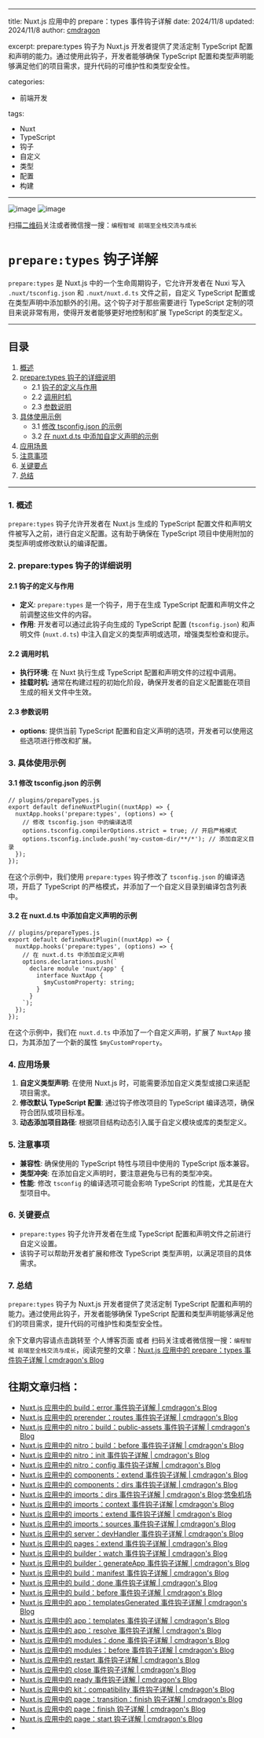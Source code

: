 


---


title: Nuxt.js 应用中的 prepare：types 事件钩子详解
date: 2024/11/8
updated: 2024/11/8
author:  [cmdragon](https://github.com) 


excerpt:
prepare:types 钩子为 Nuxt.js 开发者提供了灵活定制 TypeScript 配置和声明的能力。通过使用此钩子，开发者能够确保 TypeScript 配置和类型声明能够满足他们的项目需求，提升代码的可维护性和类型安全性。


categories:


* 前端开发


tags:


* Nuxt
* TypeScript
* 钩子
* 自定义
* 类型
* 配置
* 构建




---


![image](https://img2024.cnblogs.com/blog/1546022/202411/1546022-20241108151455792-1248418733.png)
![image](https://img2024.cnblogs.com/blog/1546022/202411/1546022-20241108151518267-1876103335.png)


扫描[二维码](https://github.com)关注或者微信搜一搜：`编程智域 前端至全栈交流与成长`


# `prepare:types` 钩子详解


`prepare:types` 是 Nuxt.js 中的一个生命周期钩子，它允许开发者在 Nuxi 写入 `.nuxt/tsconfig.json` 和 `.nuxt/nuxt.d.ts` 文件之前，自定义 TypeScript 配置或在类型声明中添加额外的引用。这个钩子对于那些需要进行 TypeScript 定制的项目来说非常有用，使得开发者能够更好地控制和扩展 TypeScript 的类型定义。




---


## 目录


1. [概述](https://github.com)
2. [prepare:types 钩子的详细说明](https://github.com)
	* 2\.1 [钩子的定义与作用](https://github.com)
	* 2\.2 [调用时机](https://github.com)
	* 2\.3 [参数说明](https://github.com)
3. [具体使用示例](https://github.com)
	* 3\.1 [修改 tsconfig.json 的示例](https://github.com)
	* 3\.2 [在 nuxt.d.ts 中添加自定义声明的示例](https://github.com)
4. [应用场景](https://github.com)
5. [注意事项](https://github.com)
6. [关键要点](https://github.com)
7. [总结](https://github.com)




---


### 1\. 概述


`prepare:types` 钩子允许开发者在 Nuxt.js 生成的 TypeScript 配置文件和声明文件被写入之前，进行自定义配置。这有助于确保在 TypeScript 项目中使用附加的类型声明或修改默认的编译配置。


### 2\. prepare:types 钩子的详细说明


#### 2\.1 钩子的定义与作用


* **定义**: `prepare:types` 是一个钩子，用于在生成 TypeScript 配置和声明文件之前调整这些文件的内容。
* **作用**: 开发者可以通过此钩子向生成的 TypeScript 配置 (`tsconfig.json`) 和声明文件 (`nuxt.d.ts`) 中注入自定义的类型声明或选项，增强类型检查和提示。


#### 2\.2 调用时机


* **执行环境**: 在 Nuxt 执行生成 TypeScript 配置和声明文件的过程中调用。
* **挂载时机**: 通常在构建过程的初始化阶段，确保开发者的自定义配置能在项目生成的相关文件中生效。


#### 2\.3 参数说明


* **options**: 提供当前 TypeScript 配置和自定义声明的选项，开发者可以使用这些选项进行修改和扩展。


### 3\. 具体使用示例


#### 3\.1 修改 tsconfig.json 的示例



```
// plugins/prepareTypes.js
export default defineNuxtPlugin((nuxtApp) => {
  nuxtApp.hooks('prepare:types', (options) => {
    // 修改 tsconfig.json 中的编译选项
    options.tsconfig.compilerOptions.strict = true; // 开启严格模式
    options.tsconfig.include.push('my-custom-dir/**/*'); // 添加自定义目录
  });
});

```

在这个示例中，我们使用 `prepare:types` 钩子修改了 `tsconfig.json` 的编译选项，开启了 TypeScript 的严格模式，并添加了一个自定义目录到编译包含列表中。


#### 3\.2 在 nuxt.d.ts 中添加自定义声明的示例



```
// plugins/prepareTypes.js
export default defineNuxtPlugin((nuxtApp) => {
  nuxtApp.hooks('prepare:types', (options) => {
    // 在 nuxt.d.ts 中添加自定义声明
    options.declarations.push(`
      declare module 'nuxt/app' {
        interface NuxtApp {
          $myCustomProperty: string;
        }
      }
    `);
  });
});

```

在这个示例中，我们在 `nuxt.d.ts` 中添加了一个自定义声明，扩展了 `NuxtApp` 接口，为其添加了一个新的属性 `$myCustomProperty`。


### 4\. 应用场景


1. **自定义类型声明**: 在使用 Nuxt.js 时，可能需要添加自定义类型或接口来适配项目需求。
2. **修改默认 TypeScript 配置**: 通过钩子修改项目的 TypeScript 编译选项，确保符合团队或项目标准。
3. **动态添加项目路径**: 根据项目结构动态引入属于自定义模块或库的类型定义。


### 5\. 注意事项


* **兼容性**: 确保使用的 TypeScript 特性与项目中使用的 TypeScript 版本兼容。
* **类型冲突**: 在添加自定义声明时，要注意避免与已有的类型冲突。
* **性能**: 修改 `tsconfig` 的编译选项可能会影响 TypeScript 的性能，尤其是在大型项目中。


### 6\. 关键要点


* `prepare:types` 钩子允许开发者在生成 TypeScript 配置和声明文件之前进行自定义设置。
* 该钩子可以帮助开发者扩展和修改 TypeScript 类型声明，以满足项目的具体需求。


### 7\. 总结


`prepare:types` 钩子为 Nuxt.js 开发者提供了灵活定制 TypeScript 配置和声明的能力。通过使用此钩子，开发者能够确保 TypeScript 配置和类型声明能够满足他们的项目需求，提升代码的可维护性和类型安全性。


余下文章内容请点击跳转至 个人博客页面 或者 扫码关注或者微信搜一搜：`编程智域 前端至全栈交流与成长`，阅读完整的文章：[Nuxt.js 应用中的 prepare：types 事件钩子详解 \| cmdragon's Blog](https://github.com)


## 往期文章归档：


* [Nuxt.js 应用中的 build：error 事件钩子详解 \| cmdragon's Blog](https://github.com)
* [Nuxt.js 应用中的 prerender：routes 事件钩子详解 \| cmdragon's Blog](https://github.com)
* [Nuxt.js 应用中的 nitro：build：public\-assets 事件钩子详解 \| cmdragon's Blog](https://github.com)
* [Nuxt.js 应用中的 nitro：build：before 事件钩子详解 \| cmdragon's Blog](https://github.com)
* [Nuxt.js 应用中的 nitro：init 事件钩子详解 \| cmdragon's Blog](https://github.com)
* [Nuxt.js 应用中的 nitro：config 事件钩子详解 \| cmdragon's Blog](https://github.com)
* [Nuxt.js 应用中的 components：extend 事件钩子详解 \| cmdragon's Blog](https://github.com)
* [Nuxt.js 应用中的 components：dirs 事件钩子详解 \| cmdragon's Blog](https://github.com)
* [Nuxt.js 应用中的 imports：dirs 事件钩子详解 \| cmdragon's Blog](https://github.com):[悠兔机场](https://xinnongbo.com)
* [Nuxt.js 应用中的 imports：context 事件钩子详解 \| cmdragon's Blog](https://github.com)
* [Nuxt.js 应用中的 imports：extend 事件钩子详解 \| cmdragon's Blog](https://github.com)
* [Nuxt.js 应用中的 imports：sources 事件钩子详解 \| cmdragon's Blog](https://github.com)
* [Nuxt.js 应用中的 server：devHandler 事件钩子详解 \| cmdragon's Blog](https://github.com)
* [Nuxt.js 应用中的 pages：extend 事件钩子详解 \| cmdragon's Blog](https://github.com)
* [Nuxt.js 应用中的 builder：watch 事件钩子详解 \| cmdragon's Blog](https://github.com)
* [Nuxt.js 应用中的 builder：generateApp 事件钩子详解 \| cmdragon's Blog](https://github.com)
* [Nuxt.js 应用中的 build：manifest 事件钩子详解 \| cmdragon's Blog](https://github.com)
* [Nuxt.js 应用中的 build：done 事件钩子详解 \| cmdragon's Blog](https://github.com)
* [Nuxt.js 应用中的 build：before 事件钩子详解 \| cmdragon's Blog](https://github.com)
* [Nuxt.js 应用中的 app：templatesGenerated 事件钩子详解 \| cmdragon's Blog](https://github.com)
* [Nuxt.js 应用中的 app：templates 事件钩子详解 \| cmdragon's Blog](https://github.com)
* [Nuxt.js 应用中的 app：resolve 事件钩子详解 \| cmdragon's Blog](https://github.com)
* [Nuxt.js 应用中的 modules：done 事件钩子详解 \| cmdragon's Blog](https://github.com)
* [Nuxt.js 应用中的 modules：before 事件钩子详解 \| cmdragon's Blog](https://github.com)
* [Nuxt.js 应用中的 restart 事件钩子详解 \| cmdragon's Blog](https://github.com)
* [Nuxt.js 应用中的 close 事件钩子详解 \| cmdragon's Blog](https://github.com)
* [Nuxt.js 应用中的 ready 事件钩子详解 \| cmdragon's Blog](https://github.com)
* [Nuxt.js 应用中的 kit：compatibility 事件钩子详解 \| cmdragon's Blog](https://github.com)
* [Nuxt.js 应用中的 page：transition：finish 钩子详解 \| cmdragon's Blog](https://github.com)
* [Nuxt.js 应用中的 page：finish 钩子详解 \| cmdragon's Blog](https://github.com)
* [Nuxt.js 应用中的 page：start 钩子详解 \| cmdragon's Blog](https://github.com)
* 


